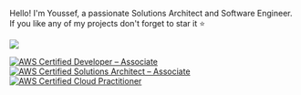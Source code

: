 Hello! I'm Youssef, a passionate Solutions Architect and Software Engineer. If you like any of my projects don't forget to star it ⭐

![](https://komarev.com/ghpvc/?username=YoussefEgla&color=blue)
<!--START_SECTION:badges-->
[![AWS Certified Developer – Associate](https://images.credly.com/size/110x110/images/b9feab85-1a43-4f6c-99a5-631b88d5461b/image.png)](http://www.credly.com/badges/87bd87c5-9584-497d-a4b4-95339f6ef003 "AWS Certified Developer – Associate")
[![AWS Certified Solutions Architect – Associate](https://images.credly.com/size/110x110/images/0e284c3f-5164-4b21-8660-0d84737941bc/image.png)](http://www.credly.com/badges/ca94d6ea-0d33-4abd-af57-878a37909e79 "AWS Certified Solutions Architect – Associate")
[![AWS Certified Cloud Practitioner](https://images.credly.com/size/110x110/images/00634f82-b07f-4bbd-a6bb-53de397fc3a6/image.png)](http://www.credly.com/badges/8d955d03-8441-4f07-aff6-ed06104f1a96 "AWS Certified Cloud Practitioner")
<!--END_SECTION:badges-->

